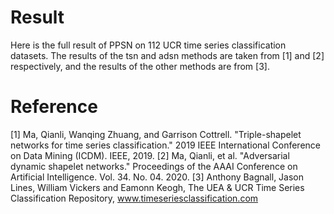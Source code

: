 # Result
Here is the full result of PPSN on 112 UCR time series classification datasets. The results of the tsn and adsn methods are taken from [1] and [2] respectively, and the results of the other methods are from [3].

# Reference
[1] Ma, Qianli, Wanqing Zhuang, and Garrison Cottrell. "Triple-shapelet networks for time series classification." 2019 IEEE International Conference on Data Mining (ICDM). IEEE, 2019.
[2] Ma, Qianli, et al. "Adversarial dynamic shapelet networks." Proceedings of the AAAI Conference on Artificial Intelligence. Vol. 34. No. 04. 2020.
[3] Anthony Bagnall, Jason Lines, William Vickers and Eamonn Keogh, The UEA & UCR Time Series Classification Repository, www.timeseriesclassification.com
